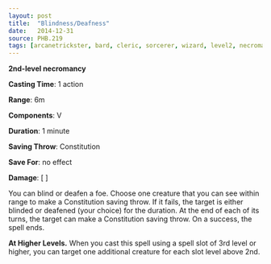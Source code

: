 ```yaml
---
layout: post
title:  "Blindness/Deafness"
date:   2014-12-31
source: PHB.219
tags: [arcanetrickster, bard, cleric, sorcerer, wizard, level2, necromancy]
---
```


**2nd-level necromancy**

**Casting Time**: 1 action

**Range**: 6m

**Components**: V

**Duration**: 1 minute

**Saving Throw**: Constitution

**Save For**: no effect

**Damage**: [ ]

You can blind or deafen a foe. Choose one creature that you can see within range to make a Constitution saving throw. If it fails, the target is either blinded or deafened (your choice) for the duration. At the end of each of its turns, the target can make a Constitution saving throw. On a success, the spell ends.

**At Higher Levels.** When you cast this spell using a spell slot of 3rd level or higher, you can target one additional creature for each slot level above 2nd.
